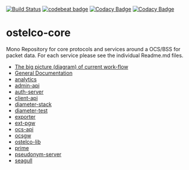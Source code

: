 
[![Build Status](https://travis-ci.org/ostelco/ostelco-core.svg?branch=master)](https://travis-ci.org/ostelco/ostelco-core) 
[![codebeat badge](https://codebeat.co/badges/e4c26ba7-75d6-48d2-a3d0-f72988998642)](https://codebeat.co/projects/github-com-ostelco-ostelco-core-master)
[![Codacy Badge](https://api.codacy.com/project/badge/Grade/d15007ecfc2942f7901673177e147d09)](https://www.codacy.com/app/vihang.patil/ostelco-core?utm_source=github.com&amp;utm_medium=referral&amp;utm_content=ostelco/ostelco-core&amp;utm_campaign=Badge_Grade)
[![Codacy Badge](https://api.codacy.com/project/badge/Coverage/d15007ecfc2942f7901673177e147d09)](https://www.codacy.com/app/vihang.patil/ostelco-core?utm_source=github.com&utm_medium=referral&utm_content=ostelco/ostelco-core&utm_campaign=Badge_Coverage)

# ostelco-core

Mono Repository for core protocols and services around a OCS/BSS for packet data. For each service please see the individual Readme.md files.

 * [The big picture (diagram) of current work-flow](https://github.com/ostelco/ostelco-docs/blob/master/the-current-work-flow.md)
 * [General Documentation](./docs/README.md)
 * [analytics](./analytics/README.md)
 * [admin-api](./admin-api/README.md)
 * [auth-server](./auth-server/README.md)
 * [client-api](./client-api/README.md)
 * [diameter-stack](./diameter-stack/README.md)
 * [diameter-test](./diameter-test/README.md)
 * [exporter](./exporter/README.md)
 * [ext-pgw](./ext-pgw/README.md)
 * [ocs-api](./ocs-api/README.md)
 * [ocsgw](./ocsgw/README.md)
 * [ostelco-lib](./ostelco-lib/README.md)
 * [prime](./prime/README.md)
 * [pseudonym-server](./pseudonym-server/README.md)
 * [seagull](./seagull/README.md)
